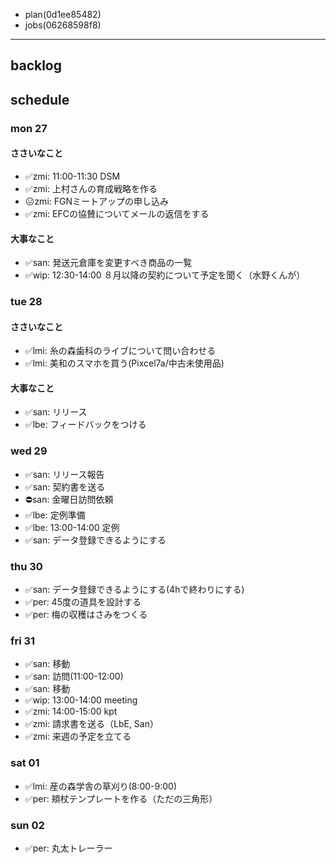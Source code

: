 
- plan(0d1ee85482)
- jobs(06268598f8)
---

## backlog

## schedule
### mon 27
#### ささいなこと
- ✅zmi: 11:00-11:30 DSM
- ✅zmi: 上村さんの育成戦略を作る
- 😖zmi: FGNミートアップの申し込み
- ✅zmi: EFCの協賛についてメールの返信をする
#### 大事なこと
- ✅san: 発送元倉庫を変更すべき商品の一覧
- ✅wip: 12:30-14:00 ８月以降の契約について予定を聞く（水野くんが）

### tue 28
#### ささいなこと
- ✅lmi: 糸の森歯科のライブについて問い合わせる
- ✅lmi: 美和のスマホを買う(Pixcel7a/中古未使用品)
#### 大事なこと
- ✅san: リリース
- ✅lbe: フィードバックをつける

### wed 29
- ✅san: リリース報告
- ✅san: 契約書を送る
- ⛔️san: 金曜日訪問依頼
- ✅lbe: 定例準備
- ✅lbe: 13:00-14:00 定例
- ✅san: データ登録できるようにする

### thu 30
- ✅san: データ登録できるようにする(4hで終わりにする)
- ✅per: 45度の道具を設計する
- ✅per: 梅の収穫はさみをつくる

### fri 31
- ✅san: 移動
- ✅san: 訪問(11:00-12:00)
- ✅san: 移動
- ✅wip: 13:00-14:00 meeting
- ✅zmi: 14:00-15:00 kpt
- ✅zmi: 請求書を送る（LbE, San）
- ✅zmi: 来週の予定を立てる

### sat 01
- ✅lmi: 産の森学舎の草刈り(8:00-9:00)
- ✅per: 頬杖テンプレートを作る（ただの三角形）

### sun 02
- ✅per: 丸太トレーラー


